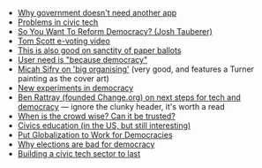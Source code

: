 * [Why government doesn't need another app](https://gds.blog.gov.uk/2013/03/12/were-not-appy-not-appy-at-all/)
* [Problems in civic tech](https://medium.com/civic-tech-thoughts-from-joshdata/im-not-organizing-open-data-day-dc-this-year-these-three-reasons-won-t-surprise-you-7611935e84e8)  
* [So You Want To Reform Democracy? (Josh Tauberer)](https://medium.com/civic-tech-thoughts-from-joshdata/so-you-want-to-reform-democracy-7f3b1ef10597)
* [Tom Scott e-voting video](https://youtu.be/w3_0x6oaDmI)
* [This is also good on sanctity of paper ballots](https://medium.com/@jhalderm/want-to-know-if-the-election-was-hacked-look-at-the-ballots-c61a6113b0ba)
* [User need is "because democracy"](http://blog.memespring.co.uk/2015/09/14/product-land-part-3/)
* [Micah Sifry on 'big organising'](http://civichall.org/civicist/in-a-whirlwind-moment-glimmers-of-big-organizing/) (very good, and features a Turner painting as the cover art)
* [New experiments in democracy](https://www.theguardian.com/world/2016/jul/02/democracy-tarnished-brand-desperate-need-reinvention)
* [Ben Rattray (founded Change.org) on next steps for tech and democracy](https://medium.com/@benrattray/how-technology-can-improve-democracy-c089fc8f9463) — ignore the clunky header, it's worth a read
* [When is the crowd wise? Can it be trusted?](http://www.nesta.org.uk/blog/when-crowd-wise-or-can-people-ever-be-trusted?)
* [Civics education (in the US, but still interesting)](http://www.governing.com/columns/assessments/gov-civics-education-voters.html)
* [Put Globalization to Work for Democracies](https://mobile.nytimes.com/2016/09/18/opinion/sunday/put-globalization-to-work-for-democracies.html)
* [Why elections are bad for democracy](https://www.theguardian.com/politics/2016/jun/29/why-elections-are-bad-for-democracy)
* [Building a civic tech sector to last](https://medium.com/positive-returns/building-a-civic-tech-sector-to-last-e835a9031585)
